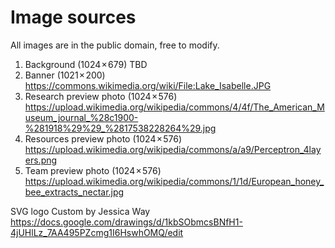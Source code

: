 # Image sources

All images are in the public domain, free to modify.

1. Background (1024 × 679)
  TBD
2. Banner (1021 × 200)
  https://commons.wikimedia.org/wiki/File:Lake_Isabelle.JPG
3. Research preview photo (1024 × 576)
  https://upload.wikimedia.org/wikipedia/commons/4/4f/The_American_Museum_journal_%28c1900-%281918%29%29_%2817538228264%29.jpg
4. Resources preview photo (1024 × 576)
  https://upload.wikimedia.org/wikipedia/commons/a/a9/Perceptron_4layers.png
5. Team preview photo (1024 × 576)
  https://upload.wikimedia.org/wikipedia/commons/1/1d/European_honey_bee_extracts_nectar.jpg

SVG logo
  Custom by Jessica Way
  https://docs.google.com/drawings/d/1kbSObmcsBNfH1-4jUHlLz_7AA495PZcmg1I6HswhOMQ/edit
